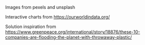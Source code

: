 Images from pexels and unsplash

Interactive charts from https://ourworldindata.org/

Solution inspiration from https://www.greenpeace.org/international/story/18876/these-10-companies-are-flooding-the-planet-with-throwaway-plastic/
